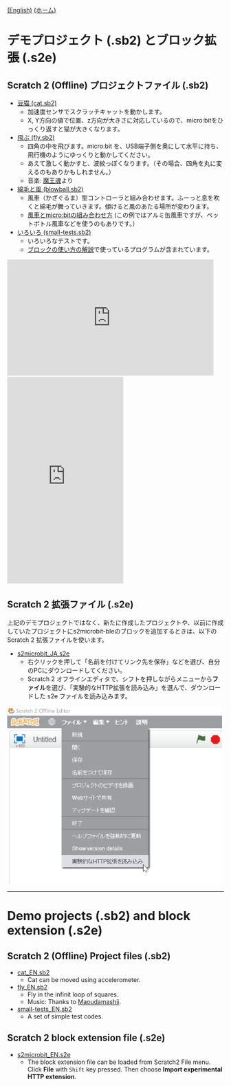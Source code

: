 [(English)](#English) [(ホーム)](../)

# デモプロジェクト (.sb2) とブロック拡張 (.s2e)

## Scratch 2 (Offline) プロジェクトファイル (.sb2)

- [豆猫 (cat.sb2)](cat.sb2)
    - 加速度センサでスクラッチキャットを動かします。
    - X, Y方向の値で位置、z方向が大きさに対応しているので、micro:bitをひっくり返すと猫が大きくなります。
- [飛ぶ (fly.sb2)](fly.sb2)
    - 四角の中を飛びます。micro:bit を、USB端子側を奥にして水平に持ち、飛行機のようにゆっくりと動かしてください。
    - あえて激しく動かすと、波紋っぽくなります。（その場合、四角を丸に変えるのもありかもしれません。）
    - 音楽: [魔王魂](https://maoudamashii.jokersounds.com/)より
- [綿毛と風 (blowball.sb2)](blowball.sb2)
    - 風車（かざぐるま）型コントローラと組み合わせます。ふーっと息を吹くと綿毛が舞っていきます。傾けると風のあたる場所が変わります。
    - [風車とmicro:bitの組み合わせ方](https://paddle.prokids.jp/work/show/239) (この例ではアルミ缶風車ですが、ペットボトル風車などを使うのもありです。）
- [いろいろ (small-tests.sb2)](small-tests.sb2)
    - いろいろなテストです。
    - [ブロックの使い方の解説](https://github.com/memakura/s2microbit-ble/wiki)で使っているプログラムが含まれています。

<iframe width="480" height="270" margin-bottom="4" margin-left="5" vertical-align="top" src="https://www.youtube.com/embed/dTPiU2RnBIc?rel=0" frameborder="0" allow="autoplay; encrypted-media" allowfullscreen></iframe>
<iframe width="270" height="480" margin-bottom="4" margin-left="5" vertical-align="top" src="https://www.youtube.com/embed/eX-tqYTiw4Q?rel=0" frameborder="0" allow="autoplay; encrypted-media" allowfullscreen></iframe>

## Scratch 2 拡張ファイル (.s2e)

上記のデモプロジェクトではなく、新たに作成したプロジェクトや、以前に作成していたプロジェクトにs2microbit-bleのブロックを追加するときは、以下の Scratch 2 拡張ファイルを使います。

- [s2microbit_JA.s2e](s2microbit_JA.s2e)
    - 右クリックを押して「名前を付けてリンク先を保存」などを選び、自分のPCにダウンロードしてください。
    - Scratch 2 オフラインエディタで、シフトを押しながらメニューから**ファイル**を選び、「実験的なHTTP拡張を読み込み」を選んで、ダウンロードした s2e ファイルを読み込みます。

<img width="500" alt="open-extension" src="../images/open-extension_JA.png">

---

<a name="English">

# Demo projects (.sb2) and block extension (.s2e)

## Scratch 2 (Offline) Project files (.sb2)

- [cat_EN.sb2](cat_EN.sb2)
    - Cat can be moved using accelerometer.
- [fly_EN.sb2](fly_EN.sb2)
    - Fly in the infinit loop of squares. 
    - Music: Thanks to [Maoudamashii](https://maoudamashii.jokersounds.com/).
- [small-tests_EN.sb2](small-tests_EN.sb2)
    - A set of simple test codes.

## Scratch 2 block extension file (.s2e)

- [s2microbit_EN.s2e](s2microbit_EN.s2e)
    - The block extension file can be loaded from Scratch2 File menu. Click **File** with `Shift` key pressed. Then choose **Import experimental HTTP extension**.
